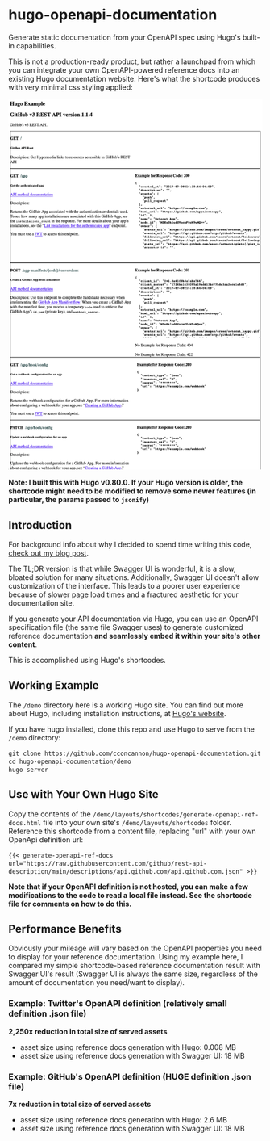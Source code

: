 # hugo-openapi-documentation
Generate static documentation from your OpenAPI spec using Hugo's built-in capabilities.

This is not a production-ready product, but rather a launchpad from which you can integrate your own OpenAPI-powered reference docs into an existing Hugo documentation website. Here's what the shortcode produces with very minimal css styling applied:

![](/screenshots/hugo-openapi-documentation.png)

**Note: I built this with Hugo v0.80.0. If your Hugo version is older, the shortcode might need to be modified to remove some newer features (in particular, the params passed to `jsonify`)**

## Introduction

For background info about why I decided to spend time writing this code, [check out my blog post]().

The TL;DR version is that while Swagger UI is wonderful, it is a slow, bloated solution for many situations. Additionally, Swagger UI doesn't allow customization of the interface. This leads to a poorer user experience because of slower page load times and a fractured aesthetic for your documentation site.

If you generate your API documentation via Hugo, you can use an OpenAPI specification file (the same file Swagger uses) to generate customized reference documentation **and seamlessly embed it within your site's other content**.

This is accomplished using Hugo's shortcodes.

## Working Example

The `/demo` directory here is a working Hugo site. You can find out more about Hugo, including installation instructions, at [Hugo's website](https://gohugo.io).

If you have hugo installed, clone this repo and use Hugo to serve from the `/demo` directory:

```
git clone https://github.com/cconcannon/hugo-openapi-documentation.git
cd hugo-openapi-documentation/demo
hugo server
```

## Use with Your Own Hugo Site

Copy the contents of the `/demo/layouts/shortcodes/generate-openapi-ref-docs.html` file into your own site's `/demo/layouts/shortcodes` folder. Reference this shortcode from a content file, replacing "url" with your own OpenApi definition url:

```
{{< generate-openapi-ref-docs url="https://raw.githubusercontent.com/github/rest-api-description/main/descriptions/api.github.com/api.github.com.json" >}}
```

**Note that if your OpenAPI definition is not hosted, you can make a few modifications to the code to read a local file instead. See the shortcode file for comments on how to do this.**

## Performance Benefits

Obviously your mileage will vary based on the OpenAPI properties you need to display for your reference documentation. Using my example here, I compared my simple shortcode-based reference documentation result with Swagger UI's result (Swagger UI is always the same size, regardless of the amount of documentation you need/want to display). 

### Example: Twitter's OpenAPI definition (relatively small definition .json file)

**2,250x reduction in total size of served assets**

- asset size using reference docs generation with Hugo: 0.008 MB
- asset size using reference docs generation with Swagger UI: 18 MB

### Example: GitHub's OpenAPI definition (HUGE definition .json file)

**7x reduction in total size of served assets**

- asset size using reference docs generation with Hugo: 2.6 MB
- asset size using reference docs generation with Swagger UI: 18 MB